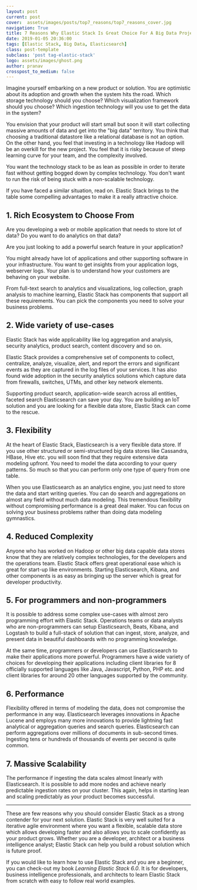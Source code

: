 ```yaml
---
layout: post
current: post
cover:  assets/images/posts/top7_reasons/top7_reasons_cover.jpg
navigation: True
title: 7 Reasons Why Elastic Stack Is Great Choice For A Big Data Project
date: 2019-01-05 20:36:00
tags: [Elastic Stack, Big Data, Elasticsearch]
class: post-template
subclass: 'post tag-elastic-stack'
logo: assets/images/ghost.png
author: pranav
crosspost_to_medium: false
---
```


Imagine yourself embarking on a new product or solution. You are optimistic about its adoption and growth when the system hits the road. Which storage technology should you choose? Which visualization framework should you choose? Which ingestion technology will you use to get the data in the system?

You envision that your product will start small but soon it will start collecting massive amounts of data and get into the "big data" territory. You think that choosing a traditional datastore like a relational database is not an option. On the other hand, you feel that investing in a technology like Hadoop will be an overkill for the new project. You feel that it is risky because of steep learning curve for your team, and the complexity involved. 

You want the technology stack to be as lean as possible in order to iterate fast without getting bogged down by complex technology. You don't want to run the risk of being stuck with a non-scalable technology.

If you have faced a similar situation, read on. Elastic Stack brings to the table some compelling advantages to make it a really attractive choice. 

<h2>1. Rich Ecosystem to Choose From</h2>

Are you developing a web or mobile application that needs to store lot of data? Do you want to do analytics on that data? 

Are you just looking to add a powerful search feature in your application? 

You might already have lot of applications and other supporting software in your infrastructure. You want to get insights from your application logs, webserver logs. Your plan is to understand how your customers are behaving on your website.

From full-text search to analytics and visualizations, log collection, graph analysis to machine learning, Elastic Stack has components that support all these requirements. You can pick the components you need to solve your business problems.


<h2>2. Wide variety of use-cases</h2>

Elastic Stack has wide applicability like log aggregation and analysis, security analytics, product search, content discovery and so on. 

Elastic Stack provides a comprehensive set of components to collect, centralize, analyze, visualize, alert, and report the errors and significant events as they are captured in the log files of your services. It has also found wide adoption in the security analytics solutions which capture data from firewalls, switches, UTMs, and other key network elements.

Supporting product search, application-wide search across all entities, faceted search Elasticsearch can save your day. You are building an IoT solution and you are looking for a flexible data store, Elastic Stack can come to the rescue.

<h2>3. Flexibility</h2>

At the heart of Elastic Stack, Elasticsearch is a very flexible data store. If you use other structured or semi-structured big data stores like Cassandra, HBase, Hive etc. you will soon find that they require extensive data modeling upfront. You need to model the data according to your query patterns. So much so that you can perform only one type of query from one table. 

When you use Elasticsearch as an analytics engine, you just need to store the data and start writing queries. You can do search and aggregations on almost any field without much data modeling. This tremendous flexibility without compromising performance is a great deal maker. You can focus on solving your business problems rather than doing data modeling gymnastics.

<h2>4. Reduced Complexity</h2>

Anyone who has worked on Hadoop or other big data capable data stores know that they are relatively complex technologies, for the developers and the operations team. Elastic Stack offers great operational ease which is great for start-up like environments. Starting Elasticsearch, Kibana, and other components is as easy as bringing up the server which is great for developer productivity. 

<h2>5. For programmers and non-programmers</h2>

It is possible to address some complex use-cases with almost zero programming effort with Elastic Stack. Operations teams or data analysts who are non-programmers can setup Elasticsearch, Beats, Kibana, and Logstash to build a full-stack of solution that can ingest, store, analyze, and present data in beautiful dashboards with no programming knowledge. 

At the same time, programmers or developers can use Elasticsearch to make their applications more powerful. Programmers have a wide variety of choices for developing their applications including client libraries for 8 officially supported languages like Java, Javascript, Python, PHP etc. and client libraries for around 20 other languages supported by the community.

<h2>6. Performance</h2>

Flexibility offered in terms of modeling the data, does not compromise the performance in any way. Elasticsearch leverages innovations in Apache Lucene and employs many more innovations to provide lightning fast analytical or aggregation queries and search queries. Elasticsearch can perform aggregations over millions of documents in sub-second times. Ingesting tens or hundreds of thousands of events per second is quite common.

<h2>7. Massive Scalability</h2>

The performance if ingesting the data scales almost linearly with Elasticsearch. It is possible to add more nodes and achieve nearly predictable ingestion rates on your cluster. This again, helps in starting lean and scaling predictably as your product becomes successful.

<hr/>

These are few reasons why you should consider Elastic Stack as a strong contender for your next solution. Elastic Stack is very well suited for a iterative agile environment where you want a flexible, scalable data store which allows developing faster and also allows you to scale confidently as your product grows. Whether you are a developer, architect or a business intelligence analyst; Elastic Stack can help you build a robust solution which is future proof.

If you would like to learn how to use Elastic Stack and you are a beginner, you can check-out my book <em>Learning Elastic Stack 6.0</em>. It is for developers, business intelligence professionals, and architects to learn Elastic Stack from scratch with easy to follow real world examples. 
